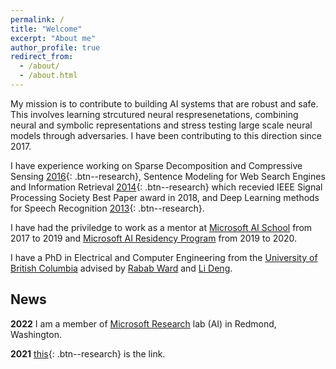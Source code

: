 ```yaml
---
permalink: /
title: "Welcome"
excerpt: "About me"
author_profile: true
redirect_from: 
  - /about/
  - /about.html
---
```


My mission is to contribute to building AI systems that are robust and safe. This involves learning strcutured neural respresenetations, combining neural and symbolic representations and stress testing large scale neural models through adversaries. I have been contributing to this direction since 2017.

I have experience working on Sparse Decomposition and Compressive Sensing [2016](https://arxiv.org/abs/1508.04924){: .btn--research}, Sentence Modeling for Web Search Engines and Information Retrieval [2014](https://arxiv.org/abs/1502.06922){: .btn--research} which recevied IEEE Signal Processing Society Best Paper award in 2018, and Deep Learning methods for Speech Recognition [2013](https://arxiv.org/abs/1311.2987){: .btn--research}. 

I have had the priviledge to work as a mentor at [Microsoft AI School](https://www.microsoft.com/en-us/ai/ai-school) from 2017 to 2019 and [Microsoft AI Residency Program](https://www.microsoft.com/en-us/research/academic-program/microsoft-ai-residency-program/) from 2019 to 2020.

I have a PhD in Electrical and Computer Engineering from the [University of British Columbia](https://www.ubc.ca/) advised by [Rabab Ward](https://scholar.google.ca/citations?user=dqsw1u8AAAAJ&hl=en) and [Li Deng](https://scholar.google.ca/citations?user=GQWTo4MAAAAJ&hl=en). 


News
------
__2022__ I am a member of [Microsoft Research](https://www.microsoft.com/en-us/research/) lab (AI) in Redmond, Washington. 

__2021__ [this](https://www.microsoft.com/en-us/research/people/hpalangi/){: .btn--research} is the link.